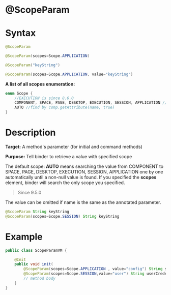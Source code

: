 # @ScopeParam

Syntax
======

``` java
@ScopeParam

@ScopeParam(scopes=Scope.APPLICATION)

@ScopeParam("keyString")

@ScopeParam(scopes=Scope.APPLICATION, value="keyString")
```

**A list of all scopes enumeration:**

``` java
enum Scope {
    //EXECUTION is since 8.6.0
    COMPONENT, SPACE, PAGE, DESKTOP, EXECUTION, SESSION, APPLICATION // single scope
    AUTO //find by comp.getAttribute(name, true)
}
```

Description
===========

**Target:** A method's parameter (for initial and command methods)

**Purpose:** Tell binder to retrieve a value with specified scope

The default scope: **AUTO** means searching the value from COMPONENT to SPACE, PAGE, DESKTOP, EXECUTION, SESSION, APPLICATION one by one automatically until a non-null value is found. If you specified the **scopes** element, binder will search the only scope you specified.

> Since 9.5.0

The value can be omitted if name is the same as the annotated parameter.
```java
@ScopeParam String keyString
@ScopeParam(scopes=Scope.SESSION) String keyString
```

Example
=======

``` java
public class ScopeParamVM {

    @Init
    public void init(
    	@ScopeParam(scopes=Scope.APPLICATION , value="config") String sysConfig,
        @ScopeParam(scopes=Scope.SESSION,value="user") String userCredential) {
        // method body
    }
}
```
